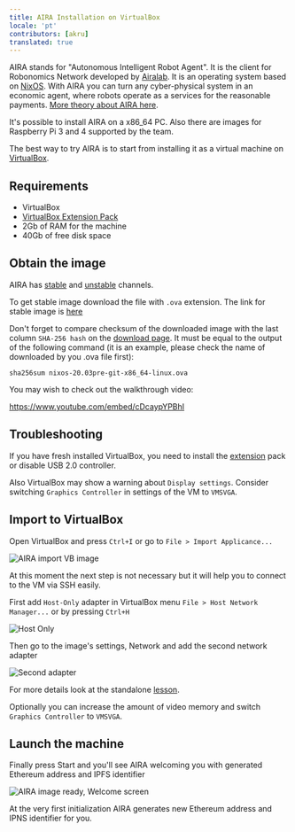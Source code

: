 ```yaml
---
title: AIRA Installation on VirtualBox 
locale: 'pt' 
contributors: [akru]
translated: true
---
```


AIRA stands for "Autonomous Intelligent Robot Agent". It is the client for Robonomics Network developed by [Airalab](https://aira.life). It is an operating system based on [NixOS](https://nixos.org/). With AIRA you can  turn any cyber-physical system in an economic agent, where robots operate as a services for the reasonable payments. [More theory about AIRA here](/docs/aira-overview).

It's possible to install AIRA on a x86_64 PC. Also there are images for Raspberry Pi 3 and 4 supported by the team.

The best way to try AIRA is to start from installing it as a virtual machine on [VirtualBox](https://www.virtualbox.org/).

## Requirements

* VirtualBox
* [VirtualBox Extension Pack](https://www.virtualbox.org/wiki/Downloads#VirtualBox6.1.2OracleVMVirtualBoxExtensionPack)
* 2Gb of RAM for the machine
* 40Gb of free disk space

## Obtain the image

AIRA has [stable](https://aira.life/channels/aira-stable/) and [unstable](https://aira.life/channels/aira-unstable/) channels.

To get stable image download the file with `.ova` extension.
	The link for stable image is [here](https://releases.aira.life/channels/aira/stable/862-aira-stable/nixos-20.03pre-git-x86_64-linux.ova)

Don't forget to compare checksum of the downloaded image with the last column `SHA-256 hash` on the [download page](https://aira.life/channels/aira-stable/). It must be equal to the output of the following command (it is an example, please check the name of downloaded by you .ova file first):

```
sha256sum nixos-20.03pre-git-x86_64-linux.ova
```

You may wish to check out the walkthrough video:

https://www.youtube.com/embed/cDcaypYPBhI

## Troubleshooting

If you have fresh installed VirtualBox, you need to install the [extension](https://www.virtualbox.org/wiki/Downloads) pack or disable USB 2.0 controller.

Also VirtualBox may show a warning about `Display settings`. Consider switching `Graphics Controller` in settings of the VM to `VMSVGA`.

## Import to VirtualBox

Open VirtualBox and press `Ctrl+I` or go to `File > Import Applicance...`

![AIRA import VB image](../images/aira-installation/aira_import_vb_image.jpg "AIRA import VB image")

At this moment the next step is not necessary but it will help you to connect to the VM via SSH easily.

First add `Host-Only` adapter in VirtualBox menu `File > Host Network Manager...` or by pressing `Ctrl+H`

![Host Only](../images/aira-installation/host_only_adapter.jpg "Host Only")

Then go to the image's settings, Network and add the second network adapter

![Second adapter](../images/aira-installation/add_second_adapter.jpg "Second adapter")

For more details look at the standalone [lesson](/docs/aira-connecting-via-ssh/).

Optionally you can increase the amount of video memory and switch `Graphics Controller` to `VMSVGA`.

## Launch the machine

Finally press Start and you'll see AIRA welcoming you with generated Ethereum address and IPFS identifier

![AIRA image ready, Welcome screen](../images/aira-installation/aira_image_ready.jpg "AIRA image ready, Welcome screen")

At the very first initialization AIRA generates new Ethereum address and IPNS identifier for you.

